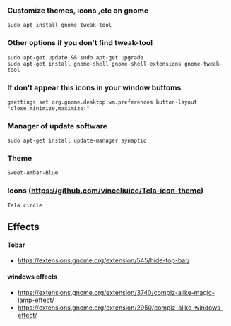 ### Customize themes, icons ,etc on gnome 
```
sudo apt install gnome tweak-tool
```
### Other options if you don't find tweak-tool
```
sudo apt-get update && sudo apt-get upgrade 
sudo apt-get install gnome-shell gnome-shell-extensions gnome-tweak-tool
```

### If don't appear this icons in your window buttoms
```
gsettings set org.gnome.desktop.wm.preferences button-layout "close,minimize,maximize:"
```

### Manager of update software

```
sudo apt-get install update-manager synaptic

```

### Theme
```
Sweet-Ambar-Blue
```
### Icons (https://github.com/vinceliuice/Tela-icon-theme)
```
Tela circle
```
## Effects
#### Tobar
* https://extensions.gnome.org/extension/545/hide-top-bar/ 

#### windows effects
* https://extensions.gnome.org/extension/3740/compiz-alike-magic-lamp-effect/
* https://extensions.gnome.org/extension/2950/compiz-alike-windows-effect/






